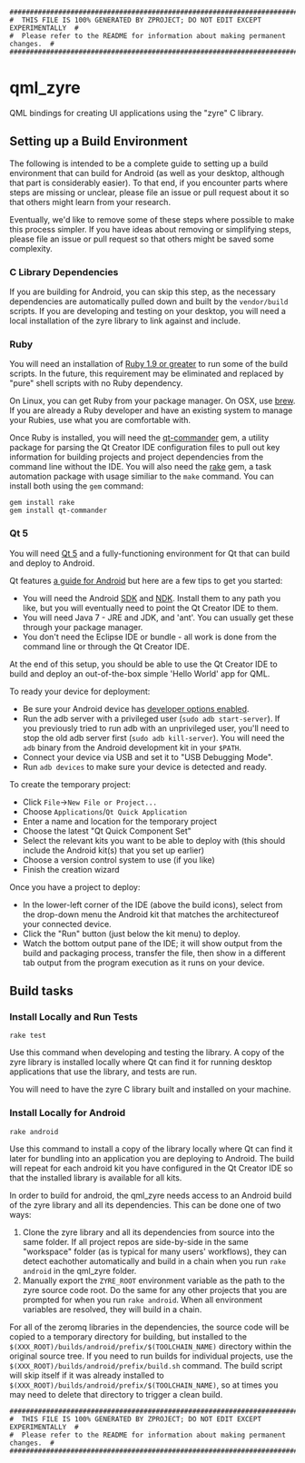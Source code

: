 ```
################################################################################
#  THIS FILE IS 100% GENERATED BY ZPROJECT; DO NOT EDIT EXCEPT EXPERIMENTALLY  #
#  Please refer to the README for information about making permanent changes.  #
################################################################################
```
# qml_zyre

QML bindings for creating UI applications using the "zyre" C library.

## Setting up a Build Environment

The following is intended to be a complete guide to setting up a build 
environment that can build for Android (as well as your desktop, although 
that part is considerably easier). To that end, if you encounter parts 
where steps are missing or unclear, please file an issue or pull request 
about it so that others might learn from your research.

Eventually, we'd like to remove some of these steps where possible to make 
this process simpler. If you have ideas about removing or simplifying steps, 
please file an issue or pull request so that others might be saved some complexity.

### C Library Dependencies

If you are building for Android, you can skip this step, as the necessary 
dependencies are automatically pulled down and built by the `vendor/build` 
scripts. If you are developing and testing on your desktop, you will need 
a local installation of the zyre library to link against and include.

### Ruby

You will need an installation of 
[Ruby 1.9 or greater](https://www.ruby-lang.org/en/downloads/) 
to run some of the build scripts. In the future, this requirement may be 
eliminated and replaced by "pure" shell scripts with no Ruby dependency.

On Linux, you can get Ruby from your package manager. On OSX, use 
[brew](http://brew.sh/). If you are already a Ruby developer and have an 
existing system to manage your Rubies, use what you are comfortable with.

Once Ruby is installed, you will need the 
[qt-commander](https://github.com/jemc/qt-commander) gem, a utility package 
for parsing the Qt Creator IDE configuration files to pull out key information 
for building projects and project dependencies from the command line without 
the IDE. You will also need the [rake](https://github.com/jimweirich/rake) 
gem, a task automation package with usage similiar to the `make` command. 
You can install both using the `gem` command:
```
gem install rake
gem install qt-commander
```

### Qt 5

You will need [Qt 5](http://www.qt.io/download-open-source/) and a 
fully-functioning environment for Qt that can build and deploy to Android.

Qt features [a guide for Android](http://qt-project.org/doc/qt-5/android-support.html) 
but here are a few tips to get you started:

* You will need the Android [SDK](https://developer.android.com/sdk/index.html) 
and [NDK](https://developer.android.com/tools/sdk/ndk/index.html). 
Install them to any path you like, but you will eventually need to point 
the Qt Creator IDE to them.
* You will need Java 7 - JRE and JDK, and 'ant'. You can usually get 
these through your package manager.
* You don't need the Eclipse IDE or bundle - all work is done from the 
command line or through the Qt Creator IDE.

At the end of this setup, you should be able to use the Qt Creator IDE to 
build and deploy an out-of-the-box simple 'Hello World' app for QML.

To ready your device for deployment:

* Be sure your Android device has 
[developer options enabled](http://developer.android.com/tools/device.html#developer-device-options).
* Run the adb server with a privileged user (`sudo adb start-server`). 
If you previously tried to run adb with an unprivileged user, you'll need 
to stop the old adb server first (`sudo adb kill-server`). You will need 
the `adb` binary from the Android development kit in your `$PATH`.
* Connect your device via USB and set it to "USB Debugging Mode".
* Run `adb devices` to make sure your device is detected and ready.

To create the temporary project:

* Click `File`->`New File or Project...`
* Choose `Applications`/`Qt Quick Application`
* Enter a name and location for the temporary project
* Choose the latest "Qt Quick Component Set"
* Select the relevant kits you want to be able to deploy with (this should 
include the Android kit(s) that you set up earlier)
* Choose a version control system to use (if you like)
* Finish the creation wizard

Once you have a project to deploy:

* In the lower-left corner of the IDE (above the build icons), 
select from the drop-down menu the Android kit that matches the 
architectureof your connected device.
* Click the "Run" button (just below the kit menu) to deploy.
* Watch the bottom output pane of the IDE; it will show output from 
the build and packaging process, transfer the file, then show in a 
different tab output from the program execution as it runs on your device.

## Build tasks

### Install Locally and Run Tests
```
rake test
```

Use this command when developing and testing the library. A copy of the 
zyre library is installed locally where Qt can find it for 
running desktop applications that use the library, and tests are run.

You will need to have the zyre C library built and installed on your machine.

### Install Locally for Android
```
rake android
```

Use this command to install a copy of the library locally where Qt can find 
it later for bundling into an application you are deploying to Android. 
The build will repeat for each android kit you have configured in the Qt 
Creator IDE so that the installed library is available for all kits.

In order to build for android, the qml_zyre needs access to 
an Android build of the zyre library and all its dependencies. 
This can be done one of two ways:

1. Clone the zyre library and all its dependencies from source 
into the same folder. If all project repos are side-by-side in the same 
"workspace" folder (as is typical for many users' workflows), they can 
detect eachother automatically and build in a chain when you run 
`rake android` in the qml_zyre folder.
2. Manually export the `ZYRE_ROOT` environment variable as the path 
to the zyre source code root. Do the same for any other projects 
that you are prompted for when you run `rake android`. When all environment 
variables are resolved, they will build in a chain.

For all of the zeromq libraries in the dependencies, the source code will 
be copied to a temporary directory for building, but installed to the 
`$(XXX_ROOT)/builds/android/prefix/$(TOOLCHAIN_NAME)` directory within 
the original source tree. If you need to run builds for individual projects, 
use the `$(XXX_ROOT)/builds/android/prefix/build.sh` command. The build 
script will skip itself if it was already installed to 
`$(XXX_ROOT)/builds/android/prefix/$(TOOLCHAIN_NAME)`, so at times you 
may need to delete that directory to trigger a clean build.

```
################################################################################
#  THIS FILE IS 100% GENERATED BY ZPROJECT; DO NOT EDIT EXCEPT EXPERIMENTALLY  #
#  Please refer to the README for information about making permanent changes.  #
################################################################################
```
